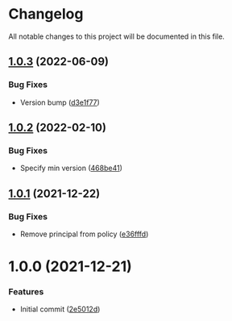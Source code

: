 # Changelog

All notable changes to this project will be documented in this file.

## [1.0.3](https://github.com/Waracle/tf-postman/compare/v1.0.2...v1.0.3) (2022-06-09)


### Bug Fixes

* Version bump ([d3e1f77](https://github.com/Waracle/tf-postman/commit/d3e1f77f24559531db0898d0899a1e538274595f))

## [1.0.2](https://github.com/Waracle/tf-postman/compare/v1.0.1...v1.0.2) (2022-02-10)


### Bug Fixes

* Specify min version ([468be41](https://github.com/Waracle/tf-postman/commit/468be410c03a326a3a1cd64b29addcc62f84af85))

## [1.0.1](https://github.com/Waracle/tf-postman/compare/v1.0.0...v1.0.1) (2021-12-22)


### Bug Fixes

* Remove principal from policy ([e36fffd](https://github.com/Waracle/tf-postman/commit/e36fffd49d9fffe24407498d1f96994574b2a7f5))

# 1.0.0 (2021-12-21)


### Features

* Initial commit ([2e5012d](https://github.com/Waracle/tf-postman/commit/2e5012de4bceb941025300fdcbde6d8894a6e924))
